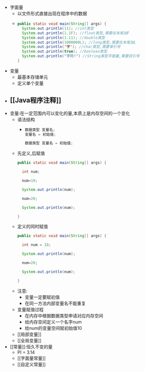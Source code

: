 - 字面量
	- 以文件形式直接出现在程序中的数据
	- ```java
	  public static void main(String[] args) {
	    System.out.println(11); //int类型
	    System.out.println(1.1F); //float类型,需要在末尾加F
	    System.out.println(1.11); //double类型
	    System.out.println(1000000L); //long类型,需要在末尾加L
	    System.out.println('字'); //char类型,需要单引号
	    System.out.println(true); //boolean类型
	    System.out.println("字符!") //String类型字面量,需要双引号
	  }
	  ```
- 变量
	- 最基本存储单元
	- 定义单个变量
- ## [[Java程序注释]]
- 变量:在一定范围内可以变化的量,本质上是内存空间的一个变化
	- 语法结构
		- ```java
		  数据类型 变量名;
		  变量名 = 初始值;
		  ```
		  ```java
		  数据类型 变量名 = 初始值;
		  ```
	- 先定义,后赋值
	  ```java
	  public static void main(String[] args) {
	  
	    int num;
	  
	    num=10;
	  
	    System.out.println(num);
	  
	    num=20;
	  
	    System.out.println(num);
	  
	  }
	  ```
	- 定义的同时赋值
	  ```java
	  public static void main(String[] args) {
	  
	    int num = 10;
	  
	    System.out.println(num);
	  
	    num=20;
	  
	    System.out.println(num);
	  
	  }
	  ```
	- 注意:
		- 变量一定要赋初值
		- 在同一方法内部变量名不能重复
	- 变量赋值过程
		- 在内存中根据数据类型申请对应内存空间
		- 给内存空间定义一个名字num
		- 给num的变量空间赋初始值10
	- [[局部变量]]
	- [[全局变量]]
- [[常量]]:恒久不变的量
	- PI = 3.14
	- [[字面量常量]]
	- [[自定义常量]]